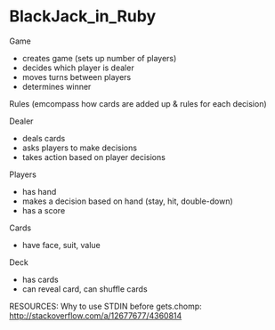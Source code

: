 # BlackJack_in_Ruby

Game
- creates game (sets up number of players)
- decides which player is dealer
- moves turns between players
- determines winner

Rules
(emcompass how cards are added up & rules for each decision)

Dealer
- deals cards
- asks players to make decisions
- takes action based on player decisions

Players
- has hand
- makes a decision based on hand (stay, hit, double-down)
- has a score

Cards
- have face, suit, value

Deck
- has cards
- can reveal card, can shuffle cards

RESOURCES:
Why to use STDIN before gets.chomp:  http://stackoverflow.com/a/12677677/4360814


